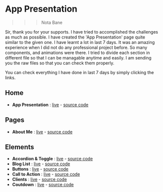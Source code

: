 # App Presentation

>>> Nota Bane

Sir, thank you for your supports. I have tried to accomplished the challenges as much as possible. I have created the 'App Presentation' page quite similar to the given one. I have learnt a lot in last 7 days. It was an amazing experience when I did not do any professional project before. So many components, and animations were there. I tried to divide each section in different file so that I can be managable anytime and easily. I am sending you the raw files so that you can check them properly.

You can check everything I have done in last 7 days by simply clicking the links.

## Home

- **App Presentation** : [live](https://lifeoflikhon.github.io/app-presentation/) - [source code](https://github.com/lifeoflikhon/app-presentation/)

## Pages

- **About Me** : [live](https://lifeoflikhon.github.io/app-presentation/pages/about-me) - [source code](https://github.com/lifeoflikhon/app-presentation/pages/about-me)

## Elements

- **Accordion & Toggle** : [live](https://lifeoflikhon.github.io/app-presentation/elements/accordion-n-toggles) - [source code](https://github.com/lifeoflikhon/app-presentation/elements/accordion-n-toogles)
- **Blog List** : [live](https://lifeoflikhon.github.io/app-presentation/elements/blog-list) - [source code](https://github.com/lifeoflikhon/app-presentation/elements/blog-list)
- **Buttons** : [live](https://lifeoflikhon.github.io/app-presentation/elements/buttons) - [source code](https://github.com/lifeoflikhon/app-presentation/elements/buttons)
- **Call to Action** : [live](https://lifeoflikhon.github.io/app-presentation/elements/call-to-action) - [source code](https://github.com/lifeoflikhon/app-presentation/elements/call-to-action)
- **Clients** : [live](https://lifeoflikhon.github.io/app-presentation/elements/clients) - [source code](https://github.com/lifeoflikhon/app-presentation/elements/clients)
- **Coutdown** : [live](https://lifeoflikhon.github.io/app-presentation/elements/countdown) - [source code](https://github.com/lifeoflikhon/app-presentation/elements/countdown)
